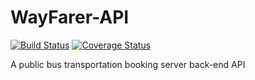 # WayFarer-API

[![Build Status](https://travis-ci.org/Ucheduk/WayFarer-API.svg?branch=ft-see-all-trips-166965731)](https://travis-ci.org/Ucheduk/WayFarer-API)
[![Coverage Status](https://coveralls.io/repos/github/Ucheduk/WayFarer-API/badge.svg?branch=ft-see-all-trips-166965731)](https://coveralls.io/github/Ucheduk/WayFarer-API?branch=ft-see-all-trips-166965731)

A public bus transportation booking server back-end API
